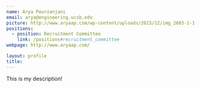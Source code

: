 ```yaml
---
name: Arya Pourzanjani 
email: arya@engineering.ucsb.edu
picture: http://www.aryaap.com/wp-content/uploads/2015/12/img_2603-1-1.jpg
positions:
  - position: Recruitment Committee 
    link: /positions#recruitment_committee
webpage: http://www.aryaap.com/

layout: profile
title:
---
```


This is my description!

